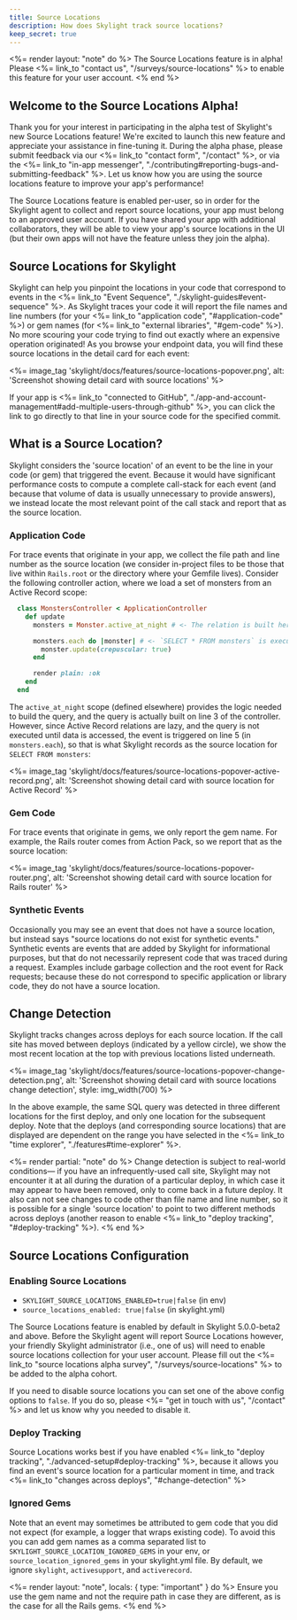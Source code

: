```yaml
---
title: Source Locations
description: How does Skylight track source locations?
keep_secret: true
---
```


<%= render layout: "note" do %>
  The Source Locations feature is in alpha! Please <%= link_to "contact us", "/surveys/source-locations" %> to enable this feature for your user account.
<% end %>

## Welcome to the Source Locations Alpha!

Thank you for your interest in participating in the alpha test of Skylight's new Source Locations feature! We're excited to launch this new feature and appreciate your assistance in fine-tuning it. During the alpha phase, please submit feedback via our <%= link_to "contact form", "/contact" %>, or via the <%= link_to "in-app messenger", "./contributing#reporting-bugs-and-submitting-feedback" %>. Let us know how you are using the source locations feature to improve your app's performance!

The Source Locations feature is enabled per-user, so in order for the Skylight agent to collect and report source locations, your app must belong to an approved user account. If you have shared your app with additional collaborators, they will be able to view your app's source locations in the UI (but their own apps will not have the feature unless they join the alpha).

## Source Locations for Skylight

Skylight can help you pinpoint the locations in your code that correspond to events in the <%= link_to "Event Sequence", "./skylight-guides#event-sequence" %>. As Skylight traces your code it will report the file names and line numbers (for your <%= link_to "application code", "#application-code" %>) or gem names (for <%= link_to "external libraries", "#gem-code" %>). No more scouring your code trying to find out exactly where an expensive operation originated! As you browse your endpoint data, you will find these source locations in the detail card for each event:

<%= image_tag 'skylight/docs/features/source-locations-popover.png', alt: 'Screenshot showing detail card with source locations' %>

If your app is <%= link_to "connected to GitHub", "./app-and-account-management#add-multiple-users-through-github" %>, you can click the link to go directly to that line in your source code for the specified commit.

## What is a Source Location?

Skylight considers the 'source location' of an event to be the line in your code (or gem) that triggered the event. Because it would have significant performance costs to compute a complete call-stack for each event (and because that volume of data is usually unnecessary to provide answers), we instead locate the most relevant point of the call stack and report that as the source location.

### Application Code

For trace events that originate in your app, we collect the file path and line number as the source location (we consider in-project files to be those that live within `Rails.root` or the directory where your Gemfile lives). Consider the following controller action, where we load a set of monsters from an Active Record scope:

```ruby
  class MonstersController < ApplicationController
    def update
      monsters = Monster.active_at_night # <- The relation is built here

      monsters.each do |monster| # <- `SELECT * FROM monsters` is executed here
        monster.update(crepuscular: true)
      end

      render plain: :ok
    end
  end
```

The `active_at_night` scope (defined elsewhere) provides the logic needed to build the query, and the query is actually built on line 3 of the controller. However, since Active Record relations are lazy, and the query is not executed until data is accessed, the event is triggered on line 5 (in `monsters.each`), so that is what Skylight records as the source location for `SELECT FROM monsters`:

<%= image_tag 'skylight/docs/features/source-locations-popover-active-record.png', alt: 'Screenshot showing detail card with source location for Active Record' %>

### Gem Code

For trace events that originate in gems, we only report the gem name. For example, the Rails router comes from Action Pack, so we report that as the source location:

<%= image_tag 'skylight/docs/features/source-locations-popover-router.png', alt: 'Screenshot showing detail card with source location for Rails router' %>

### Synthetic Events

Occasionally you may see an event that does not have a source location, but instead says "source locations do not exist for synthetic events." Synthetic events are events that are added by Skylight for informational purposes, but that do not necessarily represent code that was traced during a request. Examples include garbage collection and the root event for Rack requests; because these do not correspond to specific application or library code, they do not have a source location.

## Change Detection

Skylight tracks changes across deploys for each source location. If the call site has moved between deploys (indicated by a yellow circle), we show the most recent location at the top with previous locations listed underneath.

<%= image_tag 'skylight/docs/features/source-locations-popover-change-detection.png', alt: 'Screenshot showing detail card with source locations change detection', style: img_width(700) %>

In the above example, the same SQL query was detected in three different locations for the first deploy, and only one location for the subsequent deploy. Note that the deploys (and corresponding source locations) that are displayed are dependent on the range you have selected in the <%= link_to "time explorer", "./features#time-explorer" %>.

<%= render partial: "note" do %>
  Change detection is subject to real-world conditions&mdash; if you have an infrequently-used call site, Skylight may not encounter it at all during the duration of a particular deploy, in which case it may appear to have been removed, only to come back in a future deploy. It also can not see changes to code other than file name and line number, so it is possible for a single 'source location' to point to two different methods across deploys (another reason to enable <%= link_to "deploy tracking", "#deploy-tracking" %>).
<% end %>

## Source Locations Configuration

### Enabling Source Locations

- `SKYLIGHT_SOURCE_LOCATIONS_ENABLED=true|false` (in env)
- `source_locations_enabled: true|false` (in skylight.yml)

The Source Locations feature is enabled by default in Skylight 5.0.0-beta2 and above. Before the Skylight agent will report Source Locations however, your friendly Skylight administrator (i.e., one of us) will need to enable source locations collection for your user account. Please fill out the <%= link_to "source locations alpha survey", "/surveys/source-locations" %> to be added to the alpha cohort.

If you need to disable source locations you can set one of the above config options to `false`. If you do so, please <%= "get in touch with us", "/contact" %> and let us know why you needed to disable it.

### Deploy Tracking

Source Locations works best if you have enabled <%= link_to "deploy tracking", "./advanced-setup#deploy-tracking" %>, because it allows you find an event's source location for a particular moment in time, and track <%= link_to "changes across deploys", "#change-detection" %>

### Ignored Gems

Note that an event may sometimes be attributed to gem code that you did not expect (for example, a logger that wraps existing code). To avoid this you can add gem names as a comma separated list to `SKYLIGHT_SOURCE_LOCATION_IGNORED_GEMS` in your env, or `source_location_ignored_gems` in your skylight.yml file. By default, we ignore `skylight`, `activesupport`, and `activerecord`.

<%= render layout: "note", locals: { type: "important" } do %>
  Ensure you use the gem name and not the require path in case they are different, as is the case for all the Rails gems.
<% end %>
